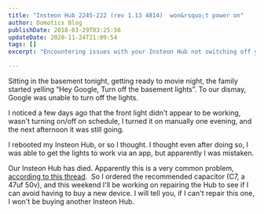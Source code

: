 ```yaml
---
title: "Insteon Hub 2245-222 (rev 1.13 4814)  won&rsquo;t power on"
author: Domotics Blog
publishDate: 2018-03-29T03:25:56
updateDate: 2020-11-24T21:09:54
tags: []
excerpt: "Encountering issues with your Insteon Hub not switching off your lights? Discover common problems and DIY repair solutions in our latest blog post."

---
```

<p>Sitting in the basement tonight, getting ready to movie night, the family started yelling &ldquo;Hey Google, Turn off the basement lights&rdquo;. To our dismay, Google was unable to turn off the lights.</p>    <p>I noticed a few days ago that the front light didn't appear to be working, wasn't turning on/off on schedule, I turned it on manually one evening, and the next afternoon it was still going.</p>    <p>I rebooted my Insteon Hub, or so I thought. I thought even after doing so, I was able to get the lights to work via an app, but apparently I was mistaken.</p>    <p>Our Insteon Hub has died. Apparently this is a very common problem, <a href="https://forum.insteon.com/forum/main-category/insteon-products/insteon-hub/94559-insteon-hub-not-powering-on" target="_blank">according to this thread</a>.&nbsp; So I ordered the recommended capacitor (C7, a 47uf 50v), and this weekend I'll be working on repairing the Hub to see if I can avoid having to buy a new device. I will tell you, if I can't repair this one, I won't be buying another Insteon Hub.</p>   



